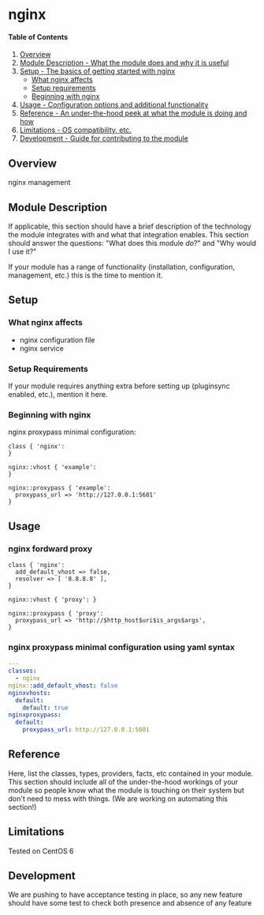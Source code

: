 # nginx

#### Table of Contents

1. [Overview](#overview)
2. [Module Description - What the module does and why it is useful](#module-description)
3. [Setup - The basics of getting started with nginx](#setup)
    * [What nginx affects](#what-nginx-affects)
    * [Setup requirements](#setup-requirements)
    * [Beginning with nginx](#beginning-with-nginx)
4. [Usage - Configuration options and additional functionality](#usage)
5. [Reference - An under-the-hood peek at what the module is doing and how](#reference)
5. [Limitations - OS compatibility, etc.](#limitations)
6. [Development - Guide for contributing to the module](#development)

## Overview

nginx management

## Module Description

If applicable, this section should have a brief description of the technology
the module integrates with and what that integration enables. This section
should answer the questions: "What does this module *do*?" and "Why would I use
it?"

If your module has a range of functionality (installation, configuration,
management, etc.) this is the time to mention it.

## Setup

### What nginx affects

* nginx configuration file
* nginx service

### Setup Requirements

If your module requires anything extra before setting up (pluginsync enabled,
etc.), mention it here.

### Beginning with nginx


nginx proxypass minimal configuration:

```puppet
class { 'nginx':
}

nginx::vhost { 'example':
}

nginx::proxypass { 'example':
  proxypass_url => 'http://127.0.0.1:5601'
}
```

## Usage

### nginx fordward proxy

```puppet
class { 'nginx':
  add_default_vhost => false,
  resolver => [ '8.8.8.8' ],
}

nginx::vhost { 'proxy': }

nginx::proxypass { 'proxy':
  proxypass_url => 'http://$http_host$uri$is_args$args',
}
```

### nginx proxypass minimal configuration using yaml syntax

```yaml
---
classes:
  - nginx
nginx::add_default_vhost: false
nginxvhosts:
  default:
    default: true
nginxproxypass:
  default:
    proxypass_url: http://127.0.0.1:5601
```

## Reference

Here, list the classes, types, providers, facts, etc contained in your module.
This section should include all of the under-the-hood workings of your module so
people know what the module is touching on their system but don't need to mess
with things. (We are working on automating this section!)

## Limitations

Tested on CentOS 6

## Development

We are pushing to have acceptance testing in place, so any new feature should
have some test to check both presence and absence of any feature
